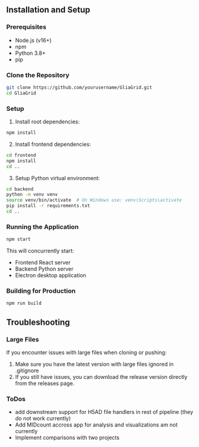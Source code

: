 ## Installation and Setup

### Prerequisites
- Node.js (v16+)
- npm
- Python 3.8+
- pip

### Clone the Repository
```bash
git clone https://github.com/yourusername/GliaGrid.git
cd GliaGrid
```

### Setup
1. Install root dependencies:
```bash
npm install
```

2. Install frontend dependencies:
```bash
cd frontend
npm install
cd ..
```

3. Setup Python virtual environment:
```bash
cd backend
python -m venv venv
source venv/bin/activate  # On Windows use: venv\Scripts\activate
pip install -r requirements.txt
cd ..
```

### Running the Application
```bash
npm start
```
This will concurrently start:
- Frontend React server
- Backend Python server
- Electron desktop application

### Building for Production
```bash
npm run build
```

## Troubleshooting

### Large Files
If you encounter issues with large files when cloning or pushing:

1. Make sure you have the latest version with large files ignored in .gitignore
2. If you still have issues, you can download the release version directly from the releases page. 

### ToDos
- add downstream support for H5AD file handlers in rest of pipeline (they do not work currently)
- Add MIDcount accross app for analysis and visualizations am not currently
- Implement comparisons with two projects